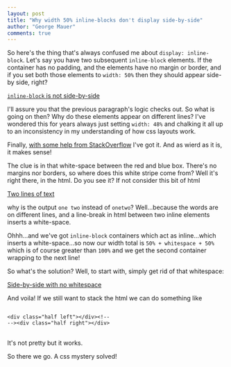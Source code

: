 ```yaml
--- 
layout: post
title: "Why width 50% inline-blocks don't display side-by-side"
author: "George Mauer"
comments: true
---
```


So here's the thing that's always confused me about `display: inline-block`. Let's say you have two subsequent `inline-block` elements. If the container has no padding, and the elements have no margin or border, and if you set both those elements to `width: 50%` then they should appear side-by side, right?

<a class="jsbin-embed" href="http://jsbin.com/zogopiruje/1/embed?html,css,output">`inline-block` is not side-by-side</a>

I'll assure you that the previous paragraph's logic checks out. So what is going on then? Why do these elements appear on different lines? I've wondered this for years always just setting `width: 48%` and chalking it all up to an inconsistency in my understanding of how css layouts work. 

Finally, [with some help from StackOverflow](http://stackoverflow.com/questions/32765943/why-arent-two-border-box-50-divs-side-by-side) I've got it. And as wierd as it is, it makes sense!

<!--break-->

The clue is in that white-space between the red and blue box. There's no margins nor borders, so where does this white stripe come from? Well it's right there, in the html. Do you see it? If not consider this bit of html

<a class="jsbin-embed" href="http://jsbin.com/potefimeve/1/embed?html,output">Two lines of text</a>

why is the output `one two` instead of `onetwo`? Well...because the words are on different lines, and a line-break in html between two inline elements inserts a white-space.

Ohhh...and we've got `inline-block` containers which act as inline...which inserts a white-space...so now our width total is `50% + whitespace + 50%` which is of course greater than `100%` and we get the second container wrapping to the next line!

So what's the solution? Well, to start with, simply get rid of that whitespace:

<a class="jsbin-embed" href="http://jsbin.com/wudabezifa/1/embed?html,css,output">Side-by-side with no whitespace</a>

And voila! If we still want to stack the html we can do something like

<pre>
<code>
&lt;div class="half left"&gt;&lt;/div&gt;&lt;!--
--&gt;&lt;div class="half right"&gt;&lt;/div&gt;
</code>
</pre>

It's not pretty but it works.

So there we go. A css mystery solved!

<script src="http://static.jsbin.com/js/embed.js" async defer></script>
